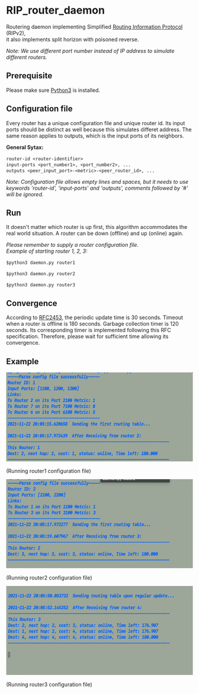 # RIP_router_daemon
Routering daemon implementing Simplified [Routing Information Protocol](https://datatracker.ietf.org/doc/html/rfc2453) (RIPv2), </br>it also implements split horizon with poisoned reverse.

*Note: We use different port number instead of IP address to simulate different routers.*


## Prerequisite
Please make sure [Python3](https://www.python.org/downloads/) is installed.


## Configuration file
Every router has a unique configuration file and unique router id.
Its input ports should be distinct as well because this simulates differet address. The same reason applies to outputs, which is the input ports of its neighbors.

**General Sytax:**
```
router-id <router-identifier>
input-ports <port_number1>, <port_number2>, ...
outputs <peer_input_port>-<metric>-<peer_router_id>, ...
```

*Note: Configuration file allows empty lines and spaces, but it needs to use keywords 'router-id', 'input-ports' and 'outputs', comments followed by '#' will be ignored.*



## Run
It doesn't matter which router is up first, this algorithm accommodates the real world situation. A router can be down (offline) and up (online) again.<br>

*Please remember to supply a router configuration file.*</br>
*Example of starting router 1, 2, 3:*
```
$python3 daemon.py router1
```
```
$python3 daemon.py router2
```
```
$python3 daemon.py router3
```


## Convergence
According to [RFC2453](https://datatracker.ietf.org/doc/html/rfc2453), the periodic update time is 30 seconds. Timeout when a router is offline is 180 seconds. Garbage collection timer is 120 seconds. Its corresponding timer is implemented following this RFC specification. Therefore, please wait for sufficient time allowing its convergence.

## Example
<img src="./example_img/router1.png" height=240 width=600>

(Running router1 configuration file)

<img src="./example_img/router2.png" height=240 width=600>

(Running router2 configuration file)

<img src="./example_img/router3.png" height=240 width=600>

(Running router3 configuration file)